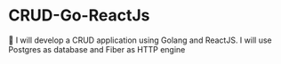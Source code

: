 # CRUD-Go-ReactJs
🐋 I will develop a CRUD application using Golang and ReactJS. I will use Postgres as database and Fiber as HTTP engine

